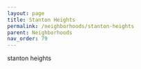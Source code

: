 ```yaml
---
layout: page
title: Stanton Heights
permalink: /neighborhoods/stanton-heights
parent: Neighborhoods
nav_order: 79
---
```


stanton heights
